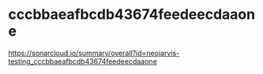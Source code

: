 # cccbbaeafbcdb43674feedeecdaaone
https://sonarcloud.io/summary/overall?id=neojarvis-testing_cccbbaeafbcdb43674feedeecdaaone
